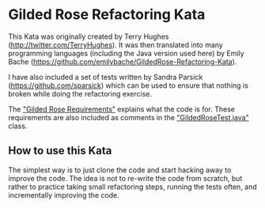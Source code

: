 # Gilded Rose Refactoring Kata

This Kata was originally created by Terry Hughes (http://twitter.com/TerryHughes). It was then translated into many programming languages (including the Java version used here) by Emily Bache (https://github.com/emilybache/GildedRose-Refactoring-Kata).  

I have also included a set of tests written by Sandra Parsick (https://github.com/sparsick) which can be used to ensure that nothing is broken while doing the refactoring exercise. 

The ["Gilded Rose Requirements"](https://github.com/kblincoe/GildedRose-Refactoring-Kata/blob/main/GildedRoseRequirements.txt) explains what the code is for. These requirements are also included as comments in the ["GildedRoseTest.java"](https://github.com/kblincoe/GildedRose-Refactoring-Kata/blob/main/src/test/java/com/gildedrose/GildedRoseTest.java) class.

## How to use this Kata

The simplest way is to just clone the code and start hacking away to improve the code. The idea is not to re-write the code from scratch, but rather to practice taking small refactoring steps, running the tests often, and incrementally improving the code.
